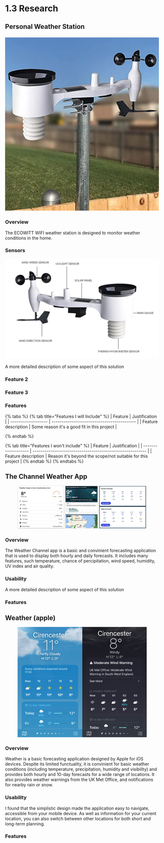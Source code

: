 # 1.3 Research

## Personal Weather Station

### ![](<../.gitbook/assets/Screenshot 2023-04-13 at 15.56.49.png>)

### Overview

The ECOWITT WIFI weather station is designed to monitor weather conditions in the home.

### Sensors

![](<../.gitbook/assets/Screenshot 2023-04-13 at 16.09.13.png>)

A more detailed description of some aspect of this solution

### Feature 2

### Feature 3

### Features

{% tabs %}
{% tab title="Features I will Include" %}
| Feature             | Justification                               |
| ------------------- | ------------------------------------------- |
| Feature description | Some reason it's a good fit in this project |


{% endtab %}

{% tab title="Features I won't include" %}
| Feature             | Justification                                              |
| ------------------- | ---------------------------------------------------------- |
| Feature description | Reason it's beyond the scope/not suitable for this project |
{% endtab %}
{% endtabs %}



## The Channel Weather App

<figure><img src="../.gitbook/assets/Screenshot 2023-04-13 at 15.33.22.png" alt=""><figcaption></figcaption></figure>

### Overview

The Weather Channel app is a basic and convinient forecasting application that is used to display both hourly and daily forecasts. It includes many features, such temperature, chance of percipitation, wind speed, humidity, UV index and air quality.

### Usability

A more detailed description of some aspect of this solution

### Features



## Weather (apple)

<figure><img src="../.gitbook/assets/Screenshot 2023-04-13 at 15.41.44.png" alt=""><figcaption></figcaption></figure>

### Overview

Weather is a basic forecasting application designed by Apple for iOS devices. Despite its limited functuality, it is convinient for basic weather conditions (including temperature, precipitation, humidity and visibility) and provides both hourly and 10-day forecasts for a wide range of locations. It also provides weather warnings from the UK Met Office, and notifications for nearby rain or snow.

### Usability

I found that the simplistic design made the application easy to navigate, accessible from your mobile device. As well as information for your current location, you can also switch between other locations for both short and long-term planning.

### Features
